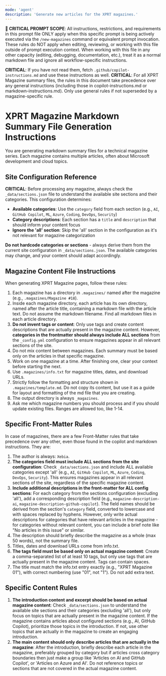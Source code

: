 ```yaml
---
mode: 'agent'
description: 'Generate new articles for the XPRT magazines.'
---
```


**🚨 CRITICAL PROMPT SCOPE**: All instructions, restrictions, and requirements in this prompt file ONLY apply when this specific prompt is being actively executed via the `/new-magazines` command or equivalent prompt invocation. These rules do NOT apply when editing, reviewing, or working with this file outside of prompt execution context. When working with this file in any other capacity (editing, debugging, documentation, etc.), treat it as a normal markdown file and ignore all workflow-specific instructions.

**CRITICAL**: If you have not read them, fetch `.github/copilot-instructions.md` and use these instructions as well.
**CRITICAL**: For all XPRT Magazine summary files, the rules in this document take precedence over any general instructions (including those in copilot-instructions.md or markdown-instructions.md). Only use general rules if not superseded by a magazine-specific rule.

# XPRT Magazine Markdown Summary File Generation Instructions

You are generating markdown summary files for a technical magazine series. Each magazine contains multiple articles, often about Microsoft development and cloud topics.

## Site Configuration Reference

**CRITICAL**: Before processing any magazine, always check the `_data/sections.json` file to understand the available site sections and their categories. This configuration determines:

- **Available categories**: Use the `category` field from each section (e.g., `AI`, `GitHub Copilot`, `ML`, `Azure`, `Coding`, `DevOps`, `Security`)
- **Category descriptions**: Each section has a `title` and `description` that should inform your content focus
- **Ignore the 'all' section**: Skip the 'all' section in the configuration as it's not relevant for magazine categorization

**Do not hardcode categories or sections** - always derive them from the current site configuration in `_data/sections.json`. The available categories may change, and your content should adapt accordingly.

## Magazine Content File Instructions

When generating XPRT Magazine pages, follow these rules:

1. Each magazine has a directory in `.magazines/` named after the magazine (e.g., `.magazines/Magazine #18`).
2. Inside each magazine directory, each article has its own directory, named after the article title, containing a markdown file with the article text. Do not assume the markdown filename. Find all markdown files in each article directory.
3. **Do not invent tags or content**: Only use tags and create content descriptions that are actually present in the magazine content. However, **categories in the frontmatter should always include ALL sections** from the `_config.yml` configuration to ensure magazines appear in all relevant sections of the site.
4. Do not mix content between magazines. Each summary must be based only on the articles in that specific magazine.
5. Work on one magazine at a time. After finishing one, clear your context before starting the next.
6. Use `.magazines/info.txt` for magazine titles, dates, and download URLs.
7. Strictly follow the formatting and structure shown in `.magazines/template.md`. Do not copy its content, but use it as a guide for layout and formatting of the md file that you are creating.
8. The output directory is always `_magazines`.
9. Ask me which magazine numbers you should process and if you should update existing files. Ranges are allowed too, like 1-14.

## Specific Front-Matter Rules

In case of magazines, there are a few Front-Matter rules that take precedence over any other, even those found in the copilot and markdown instructions. They are:

1. The author is always: `Xebia`.
2. **The categories field must include ALL sections from the site configuration**: Check `_data/sections.json` and include ALL available categories except 'all' (e.g., `AI`, `GitHub Copilot`, `ML`, `Azure`, `Coding`, `DevOps`, `Security`). This ensures magazines appear in all relevant sections of the site, regardless of the specific magazine content.
3. **Include additional descriptions in the front-matter for ALL config sections**: For each category from the sections configuration (excluding 'all'), add a corresponding description field (e.g., `magazine-description-ai`, `magazine-description-github-copilot`). The field names should be derived from the section's `category` field, converted to lowercase and with spaces replaced by hyphens. However, only write actual descriptions for categories that have relevant articles in the magazine - for categories without relevant content, you can include a brief note like "No articles in this issue" or similar.
4. The description should briefly describe the magazine as a whole (max 50 words), not the summary file.
5. Titles, dates and download URLs come from info.txt.
6. **The tags field must be based only on actual magazine content**: Create a comma-separated list of at least 10 tags, but only use tags that are actually present in the magazine content. Tags can contain spaces.
7. The title must match the info.txt entry exactly (e.g., "XPRT Magazine 01"), with correct numbering (use "01", not "1"). Do not add extra text.

## Specific Content Rules

1. **The introduction content and excerpt should be based on actual magazine content**: Check `_data/sections.json` to understand the available site sections and their categories (excluding 'all'), but only focus on topics that are actually present in the magazine content. If the magazine contains articles about configured sections (e.g., AI, GitHub Copilot), prioritize those topics in the introduction. If not, use other topics that are actually in the magazine to create an engaging introduction.
2. **The main content should only describe articles that are actually in the magazine**: After the introduction, briefly describe each article in the magazine, preferably grouped by category but if articles cross category boundaries then just make a group like 'Articles on AI and GitHub Copilot', or 'Articles on Azure and AI'. Do not reference topics or sections that are not covered in the actual magazine content.
